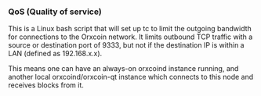 ### QoS (Quality of service) ###

This is a Linux bash script that will set up tc to limit the outgoing bandwidth for connections to the Orxcoin network. It limits outbound TCP traffic with a source or destination port of 9333, but not if the destination IP is within a LAN (defined as 192.168.x.x).

This means one can have an always-on orxcoind instance running, and another local orxcoind/orxcoin-qt instance which connects to this node and receives blocks from it.
